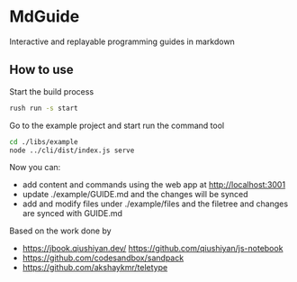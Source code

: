 # MdGuide

Interactive and replayable programming guides in markdown

## How to use
Start the build process

```sh
rush run -s start
```

Go to the example project and start run the command tool

```sh
cd ./libs/example
node ../cli/dist/index.js serve
```

Now you can:
- add content and commands using the web app at [http://localhost:3001](http://localhost:3001)
- update ./example/GUIDE.md and the changes will be synced
- add and modify files under ./example/files and the filetree and changes are synced with GUIDE.md


Based on the work done by
- https://jbook.qiushiyan.dev/ https://github.com/qiushiyan/js-notebook
- https://github.com/codesandbox/sandpack
- https://github.com/akshaykmr/teletype
